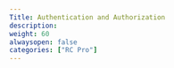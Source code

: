 ```yaml
---
Title: Authentication and Authorization
description: 
weight: 60
alwaysopen: false
categories: ["RC Pro"]
---
```



